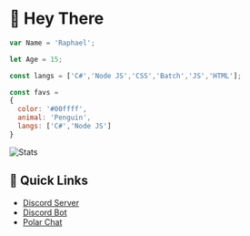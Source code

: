 # 👋 Hey There

```js
var Name = 'Raphael';

let Age = 15;

const langs = ['C#','Node JS','CSS','Batch','JS','HTML'];

const favs = 
{
  color: '#00ffff',
  animal: 'Penguin',
  langs: ['C#','Node JS']
}
```
![Stats](https://github-readme-stats.vercel.app/api?username=Polar-69)
## 🌠 Quick Links

* [Discord Server](https://dsc.gg/polar69)
* [Discord Bot](https://dsc.gg/rumpy)
* [Polar Chat](https://polar-chatty.polar-69.repl.co/)
